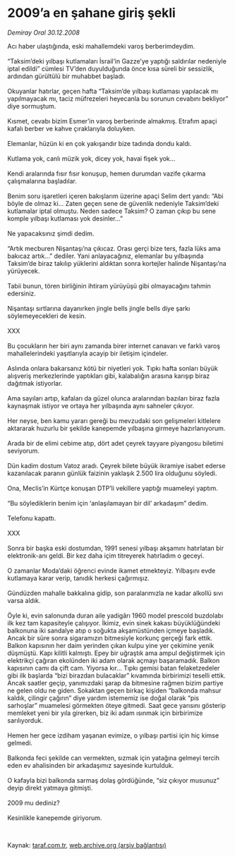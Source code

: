 # 2009’a en şahane giriş şekli

*Demiray Oral 30.12.2008*

<div class="taraf_structure_2col_1zq">
<div class="margen_n">



 <p>Acı haber ulaştığında, eski mahallemdeki varoş berberimdeydim. <br/><br/>“Taksim’deki yılbaşı kutlamaları İsrail’in Gazze’ye yaptığı saldırılar nedeniyle iptal edildi” cümlesi TV’den duyulduğunda önce kısa süreli bir sessizlik, ardından gürültülü bir muhabbet başladı. <br/><br/>Okuyanlar hatırlar, geçen hafta “Taksim’de yılbaşı kutlaması yapılacak mı yapılmayacak mı, taciz müfrezeleri heyecanla bu sorunun cevabını bekliyor” diye sormuştum. <br/><br/>Kısmet, cevabı bizim Esmer’in varoş berberinde almakmış. Etrafım apaçi kafalı berber ve kahve çıraklarıyla doluyken. <br/><br/>Elemanlar, hüzün ki en çok yakışandır bize tadında dondu kaldı. <br/><br/>Kutlama yok, canlı müzik yok, dicey yok, havai fişek yok... <br/><br/>Kendi aralarında fısır fısır konuşup, hemen durumdan vazife çıkarma çalışmalarına başladılar. <br/><br/>Benim soru işaretleri içeren bakışlarım üzerine apaçi Selim dert yandı: “Abi böyle de olmaz ki... Zaten geçen sene de güvenlik nedeniyle Taksim’deki kutlamalar iptal olmuştu. Neden sadece Taksim? O zaman çıkıp bu sene komple yılbaşı kutlaması yok desinler...” <br/><br/>Ne yapacaksınız şimdi dedim. <br/><br/>“Artık mecburen Nişantaşı’na çıkıcaz. Orası gerçi bize ters, fazla lüks ama bakıcaz artık...” dediler. Yani anlayacağınız, elemanlar bu yılbaşında Taksim’de biraz takılıp yüklerini aldıktan sonra kortejler halinde Nişantaşı’na yürüyecek. <br/><br/>Tabii bunun, tören birliğinin ihtiram yürüyüşü gibi olmayacağını tahmin edersiniz. <br/><br/>Nişantaşı sırtlarına dayanırken jingle bells jingle bells diye şarkı söylemeyecekleri de kesin. <br/><br/>XXX <br/><br/>Bu çocukların her biri aynı zamanda birer internet canavarı ve farklı varoş mahallelerindeki yaşıtlarıyla acayip bir iletişim içindeler. <br/><br/>Aslında onlara bakarsanız kötü bir niyetleri yok. Tıpkı hafta sonları büyük alışveriş merkezlerinde yaptıkları gibi, kalabalığın arasına karışıp biraz dağıtmak istiyorlar. <br/><br/>Ama sayıları artıp, kafaları da güzel olunca aralarından bazıları biraz fazla kaynaşmak istiyor ve ortaya her yılbaşında aynı sahneler çıkıyor. <br/><br/>Her neyse, ben kamu yararı gereği bu mevzudaki son gelişmeleri kitlelere aktararak huzurlu bir şekilde kanepemde yılbaşına girmeye hazırlanıyorum. <br/><br/>Arada bir de elimi cebime atıp, dört adet çeyrek tayyare piyangosu biletimi seviyorum. <br/><br/>Dün kadim dostum Vatoz aradı. Çeyrek bilete büyük ikramiye isabet ederse kazanılacak paranın günlük faizinin yaklaşık 2.500 lira olduğunu söyledi. <br/><br/>Ona, Meclis’in Kürtçe konuşan DTP’li vekillere yaptığı muameleyi yaptım. <br/><br/>“Bu söylediklerin benim için ‘anlaşılamayan bir dil’ arkadaşım” dedim. <br/><br/>Telefonu kapattı. <br/><br/>XXX <br/><br/>Sonra bir başka eski dostumdan, 1991 senesi yılbaşı akşamını hatırlatan bir elektronik-anı geldi. Bir kez daha içim titreyerek hatırladım o geceyi. <br/><br/>O zamanlar Moda’daki öğrenci evinde ikamet etmekteyiz. Yılbaşını evde kutlamaya karar verip, tanıdık herkesi çağırmışız. <br/><br/>Gündüzden mahalle bakkalına gidip, son paralarımızla ne kadar alkollü sıvı varsa aldık. <br/><br/>Öyle ki, evin salonunda duran aile yadigârı 1960 model prescold buzdolabı ilk kez tam kapasiteyle çalışıyor. İkimiz, evin sinek kakası büyüklüğündeki balkonuna iki sandalye atıp o soğukta akşamüstünden içmeye başladık. Ancak bir süre sonra sigaramızın bitmesiyle korkunç gerçeği fark ettik. Balkon kapısının her daim yerinden çıkan kulpu yine yer çekimine yenik düşmüştü. Kapı kilitli kalmıştı. Epey bir uğraştık ama ampul değiştirmek için elektrikçi çağıran ekolünden iki adam olarak açmayı başaramadık. Balkon kapısının camı da çift cam. Yiyorsa kır... Tıpkı gemisi batan felaketzedeler gibi ilk başlarda “bizi birazdan bulacaklar” kıvamında birbirimizi teselli ettik. Ancak saatler geçip, yanımızdaki şarap da bitmesine rağmen bizim partiye ne gelen oldu ne giden. Sokaktan geçen birkaç kişiden “balkonda mahsur kaldık, çilingir çağırın” diye yardım istememiz ise doğal olarak “pis sarhoşlar” muamelesi görmekten öteye gitmedi. Saat gece yarısını gösterip memleket yeni bir yıla girerken, biz iki adam ısınmak için birbirimize sarılıyorduk. <br/><br/>Hemen her gece izdiham yaşanan evimize, o yılbaşı partisi için hiç kimse gelmedi. <br/><br/>Balkonda feci şekilde can vermekten, sızmak için yatağına gelmeyi tercih eden ev ahalisinden bir arkadaşımız sayesinde kurtulduk. <br/><br/>O kafayla bizi balkonda sarmaş dolaş gördüğünde, “siz çıkıyor musunuz” deyip direkt yatmaya gitmişti. <br/><br/>2009 mu dediniz? <br/><br/>Kesinlikle kanepemde giriyorum.</p>

<br/>


<div id="taraf_not">
</div>

</div>


</div>

Kaynak: [taraf.com.tr](http://taraf.com.tr:80/makale/3333.htm), [web.archive.org (arşiv bağlantısı)](http://web.archive.org/web/20090201083117/http://taraf.com.tr:80/makale/3333.htm)
